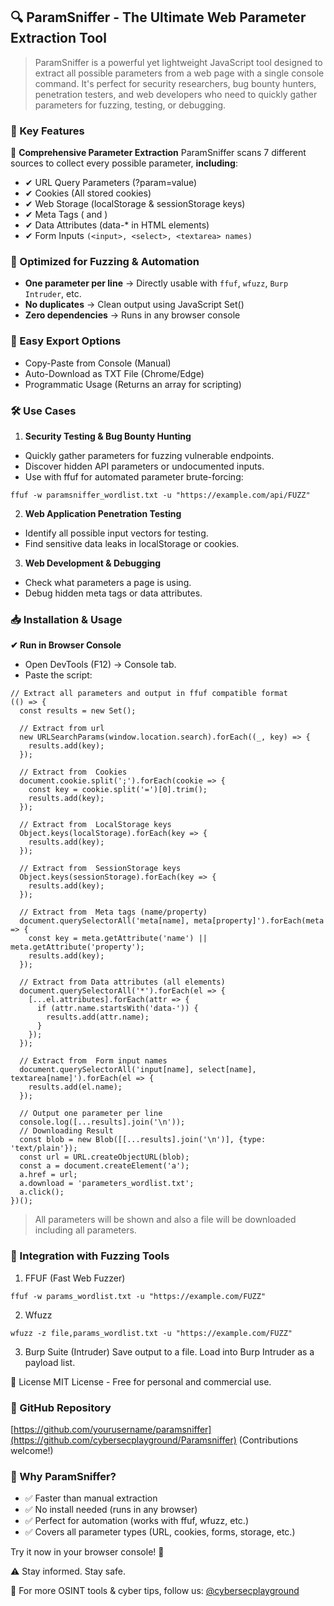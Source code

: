 ## 🔍 ParamSniffer - The Ultimate Web Parameter Extraction Tool
> ParamSniffer is a powerful yet lightweight JavaScript tool designed to extract all possible parameters from a web page with a single console command. It's perfect for security researchers, bug bounty hunters, penetration testers, and web developers who need to quickly gather parameters for fuzzing, testing, or debugging.

### 🌟 Key Features
📌 **Comprehensive Parameter Extraction**
ParamSniffer scans 7 different sources to collect every possible parameter, **including**:
- ✔ URL Query Parameters (?param=value)
- ✔ Cookies (All stored cookies)
- ✔ Web Storage (localStorage & sessionStorage keys)
- ✔ Meta Tags (<meta name="..."> and <meta property="...">)
- ✔ Data Attributes (data-* in HTML elements)
- ✔ Form Inputs `(<input>, <select>, <textarea> names)`

### 🚀 Optimized for Fuzzing & Automation
- **One parameter per line** → Directly usable with `ffuf`, `wfuzz`, `Burp Intruder`, etc.
- **No duplicates** → Clean output using JavaScript Set()
- **Zero dependencies** → Runs in any browser console

### 💾 Easy Export Options
- Copy-Paste from Console (Manual)
- Auto-Download as TXT File (Chrome/Edge)
- Programmatic Usage (Returns an array for scripting)

### 🛠 Use Cases
1. **Security Testing & Bug Bounty Hunting**
- Quickly gather parameters for fuzzing vulnerable endpoints.
- Discover hidden API parameters or undocumented inputs.
- Use with ffuf for automated parameter brute-forcing:

```
ffuf -w paramsniffer_wordlist.txt -u "https://example.com/api/FUZZ"
```

2. **Web Application Penetration Testing**
- Identify all possible input vectors for testing.
- Find sensitive data leaks in localStorage or cookies.

3. **Web Development & Debugging**
- Check what parameters a page is using.
- Debug hidden meta tags or data attributes.

### 📥 Installation & Usage
**✔ Run in Browser Console**
- Open DevTools (F12) → Console tab.
- Paste the script:
```
// Extract all parameters and output in ffuf compatible format
(() => {
  const results = new Set();

  // Extract from url
  new URLSearchParams(window.location.search).forEach((_, key) => {
    results.add(key);
  });

  // Extract from  Cookies
  document.cookie.split(';').forEach(cookie => {
    const key = cookie.split('=')[0].trim();
    results.add(key);
  });

  // Extract from  LocalStorage keys
  Object.keys(localStorage).forEach(key => {
    results.add(key);
  });

  // Extract from  SessionStorage keys
  Object.keys(sessionStorage).forEach(key => {
    results.add(key);
  });

  // Extract from  Meta tags (name/property)
  document.querySelectorAll('meta[name], meta[property]').forEach(meta => {
    const key = meta.getAttribute('name') || meta.getAttribute('property');
    results.add(key);
  });

  // Extract from Data attributes (all elements)
  document.querySelectorAll('*').forEach(el => {
    [...el.attributes].forEach(attr => {
      if (attr.name.startsWith('data-')) {
        results.add(attr.name);
      }
    });
  });

  // Extract from  Form input names
  document.querySelectorAll('input[name], select[name], textarea[name]').forEach(el => {
    results.add(el.name);
  });

  // Output one parameter per line
  console.log([...results].join('\n'));
  // Downloading Result
  const blob = new Blob([[...results].join('\n')], {type: 'text/plain'});
  const url = URL.createObjectURL(blob);
  const a = document.createElement('a');
  a.href = url;
  a.download = 'parameters_wordlist.txt';
  a.click();
})();
```
> All parameters will be shown and also a file will be downloaded including all parameters.

### 🔗 Integration with Fuzzing Tools
1. FFUF (Fast Web Fuzzer)
```
ffuf -w params_wordlist.txt -u "https://example.com/FUZZ"
```

2. Wfuzz
```
wfuzz -z file,params_wordlist.txt -u "https://example.com/FUZZ"
```

3. Burp Suite (Intruder)
Save output to a file.
Load into Burp Intruder as a payload list.

📜 License
MIT License - Free for personal and commercial use.

### 📌 GitHub Repository
[https://github.com/yourusername/paramsniffer](https://github.com/cybersecplayground/Paramsniffer)
(Contributions welcome!)

### 🎯 Why ParamSniffer?
- ✅ Faster than manual extraction
- ✅ No install needed (runs in any browser)
- ✅ Perfect for automation (works with ffuf, wfuzz, etc.)
- ✅ Covers all parameter types (URL, cookies, forms, storage, etc.)

Try it now in your browser console! 🚀

⚠️ Stay informed. Stay safe.

🔗 For more OSINT tools & cyber tips, follow us: [@cybersecplayground](https://t.me/cybersecplayground)

